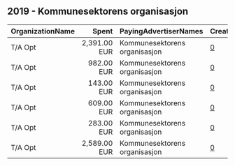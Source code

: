 ## 2019 - Kommunesektorens organisasjon 
|OrganizationName|Spent|PayingAdvertiserNames|CreativeUrls|Impressions|Genders|AgeBrackets|CountryCodes|BillingAddresses|CandidateBallotInformation|
|:---|---:|:---|:---|---:|:---|:---|:---|:---|:---|
|T/A Opt|2,391.00 EUR|Kommunesektorens organisasjon|[0](https://www.snap.com/political-ads/asset/50ceedb7476c9106df7556e05f721f0cd95281fb51b99d6400d898086df9b960?mediaType=mp4)|1,065,215||20-34|norway|"Øvre Slottsgate 8,Oslo,0157,NO"||
|T/A Opt|982.00 EUR|Kommunesektorens organisasjon|[0](https://www.snap.com/political-ads/asset/f1f493d68bb9985488c736d3e37653b96f549043949848b33db137924ece70e1?mediaType=mp4)|512,788||20-34|norway|"Øvre Slottsgate 8,Oslo,0157,NO"||
|T/A Opt|143.00 EUR|Kommunesektorens organisasjon|[0](https://www.snap.com/political-ads/asset/b82db95850cff14956c66cb26fc4ee1f7551571483101ee00f06089ea4ef0028?mediaType=mp4)|74,865||20-34|norway|"Øvre Slottsgate 8,Oslo,0157,NO"||
|T/A Opt|609.00 EUR|Kommunesektorens organisasjon|[0](https://www.snap.com/political-ads/asset/e39f0cb9013c5b2d5b9d986ea64ad455847f2ff442b0553eeff09df6b016c23f?mediaType=mp4)|235,780||20-34|norway|"Øvre Slottsgate 8,Oslo,0157,NO"||
|T/A Opt|283.00 EUR|Kommunesektorens organisasjon|[0](https://www.snap.com/political-ads/asset/5f9b354de58eb2450477761912a4fac79d96f02664f34a52bdb08ad1466f05e6?mediaType=mp4)|122,301||20-34|norway|"Øvre Slottsgate 8,Oslo,0157,NO"||
|T/A Opt|2,589.00 EUR|Kommunesektorens organisasjon|[0](https://www.snap.com/political-ads/asset/1783cbe17e39a1b1cccdfa5901be63f0dc3ddb51908495f40264eb52079da8da?mediaType=mp4)|1,120,214||20-34|norway|"Øvre Slottsgate 8,Oslo,0157,NO"||
